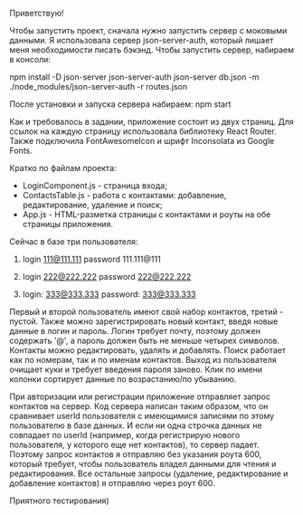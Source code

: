 Приветствую!

Чтобы запустить проект, сначала нужно запустить сервер с моковыми данными. Я использовала сервер json-server-auth, который лишает меня необходимости писать бэкэнд. Чтобы запустить сервер, набираем в консоли:

npm install -D json-server json-server-auth
json-server db.json -m ./node_modules/json-server-auth -r routes.json

После установки и запуска сервера набираем:
npm start

Как и требовалось в задании, приложение состоит из двух страниц. Для ссылок на каждую страницу использовала библиотеку React Router. Также подключила FontAwesomeIcon и шрифт Inconsolata из Google Fonts.

Кратко по файлам проекта:
- LoginComponent.js - страница входа;
- ContactsTable.js - работа с контактами: добавление, редактирование, удаление и поиск;
- App.js - HTML-разметка страницы с контактами и роуты на обе страницы приложения. 

Сейчас в базе три пользователя:

1)  login 111@111.111
    password 111.111@111

2)  login 222@222.222
    password 222@222.222

3)  login: 333@333.333
    password: 333@333.333

Первый и второй пользователь имеют свой набор контактов, третий - пустой. Также можно зарегистрировать новый контакт, введя новые данные в логин и пароль.  Логин требует почту, поэтому должен содержать '@', а пароль должен быть не меньше четырех символов. 
Контакты можно редактировать, удалять и добавлять. Поиск работает как по номерам, так и по именам контактов. Выход из пользователя очищает куки и требует введения пароля заново. Клик по имени колонки сортирует данные по возрастанию/по убыванию.

При авторизации или регистрации приложение отправляет запрос контактов на сервер. Код сервера написан таким образом, что он сравнивает userId пользователя с имеющимися записями по этому пользователю в базе данных. И если ни одна строчка данных не совпадает по userId (например, когда регистрирую нового пользователя, у которого еще нет контактов), то сервер падает. Поэтому запрос контактов я отправляю без указания роута 600, который требует, чтобы пользователь владел данными для чтения и редактирования. Все остальные запросы (удаление, редактирование и добавление контактов) я отправляю через роут 600. 

Приятного тестирования)
